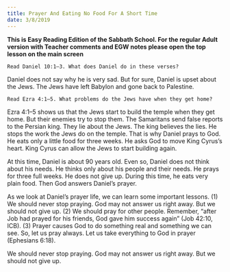 ```yaml
---
title: Prayer And Eating No Food For A Short Time
date: 3/8/2019
---
```


 **This is Easy Reading Edition of the Sabbath School. For the regular Adult version with Teacher comments and EGW notes please open the top lesson on the main screen** 

`Read Daniel 10:1–3. What does Daniel do in these verses?`

Daniel does not say why he is very sad. But for sure, Daniel is upset about the Jews. The Jews have left Babylon and gone back to Palestine.

`Read Ezra 4:1–5. What problems do the Jews have when they get home?`

Ezra 4:1–5 shows us that the Jews start to build the temple when they get home. But their enemies try to stop them. The Samaritans send false reports to the Persian king. They lie about the Jews. The king believes the lies. He stops the work the Jews do on the temple. That is why Daniel prays to God. He eats only a little food for three weeks. He asks God to move King Cyrus’s heart. King Cyrus can allow the Jews to start building again.

At this time, Daniel is about 90 years old. Even so, Daniel does not think about his needs. He thinks only about his people and their needs. He prays for three full weeks. He does not give up. During this time, he eats very plain food. Then God answers Daniel’s prayer.

As we look at Daniel’s prayer life, we can learn some important lessons. (1) We should never stop praying. God may not answer us right away. But we should not give up. (2) We should pray for other people. Remember, “after Job had prayed for his friends, God gave him success again” (Job 42:10, ICB). (3) Prayer causes God to do something real and something we can see. So, let us pray always. Let us take everything to God in prayer (Ephesians 6:18).

We should never stop praying. God may not answer us right away. But we should not give up.
